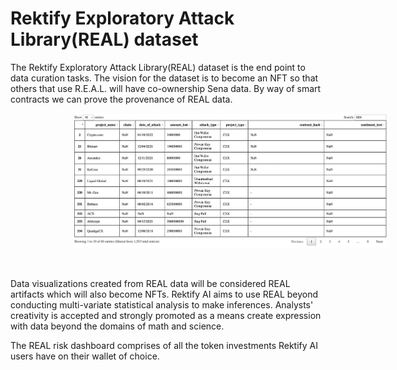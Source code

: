 # Rektify Exploratory Attack Library(REAL) dataset

The Rektify Exploratory Attack Library(REAL) dataset is the end point to data curation tasks. The vision for the dataset is to become an NFT so that others that use R.E.A.L. will have co-ownership Sena data. By way of smart contracts we can prove the provenance of REAL data. 

<!-- image -->
<p align="center">
  <img src="REAL-html.png" alt="" width="650" class="center" style="margin-left: 100px;"/>
</p>
</br>

Data visualizations created from REAL data will be considered REAL artifacts which will also become NFTs. Rektify AI aims to use REAL beyond conducting multi-variate statistical analysis to make inferences. Analysts' creativity is accepted and strongly promoted as a means create expression with data beyond the domains of math and science.

The REAL risk dashboard comprises of all the token investments Rektify AI users have on their wallet of choice.
